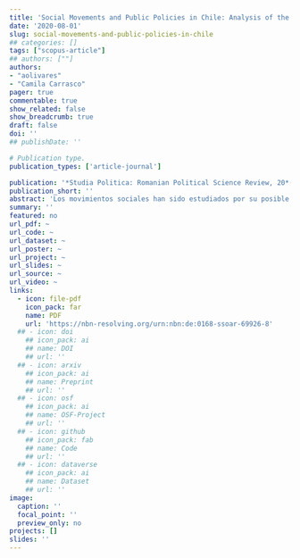 ```yaml
---
title: 'Social Movements and Public Policies in Chile: Analysis of the Student Movement of 2011 and the No+AFP movement of 2016'
date: '2020-08-01'
slug: social-movements-and-public-policies-in-chile
## categories: []
tags: ["scopus-article"]
## authors: [""]
authors:
- "aolivares"
- "Camila Carrasco"
pager: true
commentable: true
show_related: false
show_breadcrumb: true
draft: false
doi: ''
## publishDate: ''

# Publication type.
publication_types: ['article-journal']

publication: '*Studia Politica: Romanian Political Science Review, 20*(2), 203-222.'
publication_short: ''
abstract: 'Los movimientos sociales han sido estudiados por su posible influencia dentro de los sistemas políticos. En los últimos 12 años, Chile ha registrado un número creciente de movimientos sociales que han jugado un papel importante en el sistema político. Este artículo adopta una metodología cualitativa con un enfoque comparativo de caso, comparando el movimiento estudiantil de 2011 y el movimiento No+AFP de 2016 y la influencia de cada movimiento en el proceso de políticas públicas, su vinculación con los partidos políticos y si esta conexión contribuye a que el movimiento tenga una mayor incidencia en la toma de decisiones. Para el desarrollo de la comparación, se utilizarán las respuestas del sistema político a los movimientos; se analizará la incidencia de los movimientos sociales por el nivel de intervención en las etapas de las políticas públicas; y finalmente, se examinará la influencia de los movimientos, distinguiendo una influencia reactiva (negarse a aceptar cualquier decisión de la autoridad) de una influencia proactiva (participar en el proceso de toma de decisiones de las políticas).'
summary: ''
featured: no
url_pdf: ~
url_code: ~
url_dataset: ~
url_poster: ~
url_project: ~
url_slides: ~
url_source: ~
url_video: ~
links:
  - icon: file-pdf
    icon_pack: far
    name: PDF
    url: 'https://nbn-resolving.org/urn:nbn:de:0168-ssoar-69926-8'
  ## - icon: doi
    ## icon_pack: ai
    ## name: DOI
    ## url: ''
  ## - icon: arxiv
    ## icon_pack: ai
    ## name: Preprint
    ## url: ''
  ## - icon: osf
    ## icon_pack: ai
    ## name: OSF-Project
    ## url: ''
  ## - icon: github
    ## icon_pack: fab
    ## name: Code
    ## url: ''
  ## - icon: dataverse
    ## icon_pack: ai
    ## name: Dataset
    ## url: ''
image:
  caption: ''
  focal_point: ''
  preview_only: no
projects: []
slides: ''
---
```

